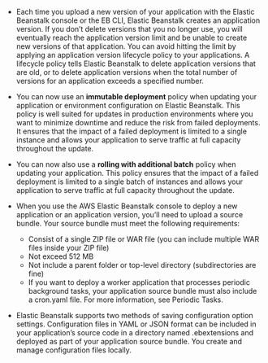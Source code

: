 - Each time you upload a new version of your application with the Elastic Beanstalk console or the EB CLI, Elastic Beanstalk creates an application version. If you don’t delete versions that you no longer use, you will eventually reach the application version limit and be unable to create new versions of that application. You can avoid hitting the limit by applying an application version lifecycle policy to your applications. A lifecycle policy tells Elastic Beanstalk to delete application versions that are old, or to delete application versions when the total number of versions for an application exceeds a specified number.

- You can now use an **immutable deployment** policy when updating your application or environment configuration on Elastic Beanstalk. This policy is well suited for updates in production environments where you want to minimize downtime and reduce the risk from failed deployments. It ensures that the impact of a failed deployment is limited to a single instance and allows your application to serve traffic at full capacity throughout the update.

- You can now also use a **rolling with additional batch** policy when updating your application. This policy ensures that the impact of a failed deployment is limited to a single batch of instances and allows your application to serve traffic at full capacity throughout the update.

- When you use the AWS Elastic Beanstalk console to deploy a new application or an application version, you’ll need to upload a source bundle. Your source bundle must meet the following requirements:

  - Consist of a single ZIP file or WAR file (you can include multiple WAR files inside your ZIP file)
  - Not exceed 512 MB
  - Not include a parent folder or top-level directory (subdirectories are fine)
  - If you want to deploy a worker application that processes periodic background tasks, your application source bundle must also include a cron.yaml file. For more information, see Periodic Tasks.

- Elastic Beanstalk supports two methods of saving configuration option settings. Configuration files in YAML or JSON format can be included in your application’s source code in a directory named .ebextensions and deployed as part of your application source bundle. You create and manage configuration files locally.
